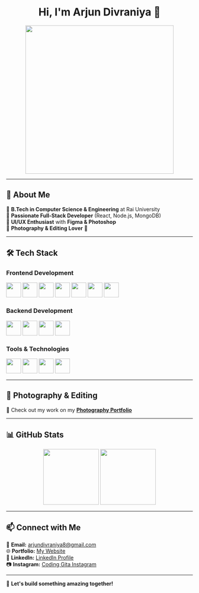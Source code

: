 <h1 align="center">Hi, I'm Arjun Divraniya 👋</h1>

<p align="center">
  <img src="https://media.giphy.com/media/qgQUggAC3Pfv687qPC/giphy.gif" width="400"/>

</p>

---

## 🚀 About Me
🔹 **B.Tech in Computer Science & Engineering** at Rai University  
🔹 **Passionate Full-Stack Developer** (React, Node.js, MongoDB)  
🔹 **UI/UX Enthusiast** with **Figma & Photoshop**  
🔹 **Photography & Editing Lover** 📸  

---

## 🛠️ Tech Stack

### **Frontend Development**
<p align="left">
  <img src="https://cdn.jsdelivr.net/gh/devicons/devicon/icons/html5/html5-original.svg" width="40" height="40"/>
  <img src="https://cdn.jsdelivr.net/gh/devicons/devicon/icons/css3/css3-original.svg" width="40" height="40"/>
  <img src="https://cdn.jsdelivr.net/gh/devicons/devicon/icons/javascript/javascript-original.svg" width="40" height="40"/>
  <img src="https://cdn.jsdelivr.net/gh/devicons/devicon/icons/react/react-original.svg" width="40" height="40"/>
  <img src="https://cdn.jsdelivr.net/gh/devicons/devicon/icons/redux/redux-original.svg" width="40" height="40"/>
  <img src="https://cdn.jsdelivr.net/gh/devicons/devicon/icons/bootstrap/bootstrap-original.svg" width="40" height="40"/>
  <img src="https://cdn.jsdelivr.net/gh/devicons/devicon/icons/tailwindcss/tailwindcss-original.svg" width="40" height="40"/>
</p>

### **Backend Development**
<p align="left">
  <img src="https://cdn.jsdelivr.net/gh/devicons/devicon/icons/nodejs/nodejs-original.svg" width="40" height="40"/>
  <img src="https://cdn.jsdelivr.net/gh/devicons/devicon/icons/express/express-original.svg" width="40" height="40"/>
  <img src="https://cdn.jsdelivr.net/gh/devicons/devicon/icons/mongodb/mongodb-original.svg" width="40" height="40"/>
  <img src="https://cdn.jsdelivr.net/gh/devicons/devicon/icons/firebase/firebase-plain.svg" width="40" height="40"/>
</p>

### **Tools & Technologies**
<p align="left">
  <img src="https://cdn.jsdelivr.net/gh/devicons/devicon/icons/git/git-original.svg" width="40" height="40"/>
  <img src="https://cdn.jsdelivr.net/gh/devicons/devicon/icons/github/github-original.svg" width="40" height="40"/>
  <img src="https://cdn.jsdelivr.net/gh/devicons/devicon/icons/figma/figma-original.svg" width="40" height="40"/>
  <img src="https://upload.wikimedia.org/wikipedia/commons/a/af/Adobe_Photoshop_CC_icon.svg" width="40" height="40"/>
</p>

---

## 📸 Photography & Editing
🌟 Check out my work on my **[Photography Portfolio](https://unsplash.com/@arjun_01)**  

---

## 📊 GitHub Stats  
<p align="center">
  <img src="https://github-readme-stats.vercel.app/api?username=ArjunDivraniya&show_icons=true&theme=radical" height="150"/>
  <img src="https://github-readme-streak-stats.herokuapp.com/?user=ArjunDivraniya&theme=radical" height="150"/>
</p>

---

## 📫 Connect with Me  
📧 **Email:** arjundivraniya8@gmail.com  
🌐 **Portfolio:** [My Website](https://arjun-divraniya.vercel.app/)  
💼 **LinkedIn:** [LinkedIn Profile](https://www.linkedin.com/in/divraniya-arjun-b51497354/)  
📷 **Instagram:** [Coding Gita Instagram](https://www.instagram.com/arjun__divraniya__/)  

---

🚀 **Let's build something amazing together!**  

